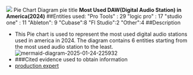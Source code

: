 [![](https://mermaid.ink/img/pako:eNo9UclqwzAQ_RUxpwRMsORdN5PQW2ghLYWii2IrjkDWGFmGpiH_XtnB0UnzNt4wd2iwVcBh0Ip47Y0iRxw9-RpVSw719-agO-2lIfXUaiQnL71GuyXakrpXTjdyw2KWboUl4Qn4cEg-Ec0ogHDCqhU32OmGDA4XnBYrPvolF616EnQl6rNRHq0ATl4h--ksxyDk5Yq8mVBpTgggE0H97q_KhSGFCEK_Xuo2LHef9QIC18_28G3VRU7GCxD2EaRy8ni62Qa4d5OKwOHUXYFfpBnDNA2t9OqgZedk_0IHaX8Q-9USRuB3-AVOc7qr8irJszxnRZynWQS30C_bVQnNKCtolRY5LcpHBH9LQrwrGWVVFZezIymSMgLVao_u-LzOcqTHP9NogDc?type=png)](https://mermaid.live/edit#pako:eNo9UclqwzAQ_RUxpwRMsORdN5PQW2ghLYWii2IrjkDWGFmGpiH_XtnB0UnzNt4wd2iwVcBh0Ip47Y0iRxw9-RpVSw719-agO-2lIfXUaiQnL71GuyXakrpXTjdyw2KWboUl4Qn4cEg-Ec0ogHDCqhU32OmGDA4XnBYrPvolF616EnQl6rNRHq0ATl4h--ksxyDk5Yq8mVBpTgggE0H97q_KhSGFCEK_Xuo2LHef9QIC18_28G3VRU7GCxD2EaRy8ni62Qa4d5OKwOHUXYFfpBnDNA2t9OqgZedk_0IHaX8Q-9USRuB3-AVOc7qr8irJszxnRZynWQS30C_bVQnNKCtolRY5LcpHBH9LQrwrGWVVFZezIymSMgLVao_u-LzOcqTHP9NogDc)
Pie Chart Diagram
pie title **Most Used DAW(Digital Audio Station) in America(2024)**
##Entities used:
    "Pro Tools" : 29
    "logic pro" : 17
    "studio one" : 11
    "Ableton": 9
    "Cubase":8
    "Fl Studio":2
"Other":4
##Description
- This Pie chart is used to represent the most used digital audio stations used in america in 2024. The diagram contains 6 entities starting from the most used audio station to the least.
  ![mermaid-diagram-2025-01-24-225932](https://github.com/user-attachments/assets/f36e9018-d02e-4e98-84a9-f268b10fc081)
- ###Cited evidence used to obtain information
- [production expert](https://www.production-expert.com/production-expert-1/2023-daw-user-survey-the-results)
